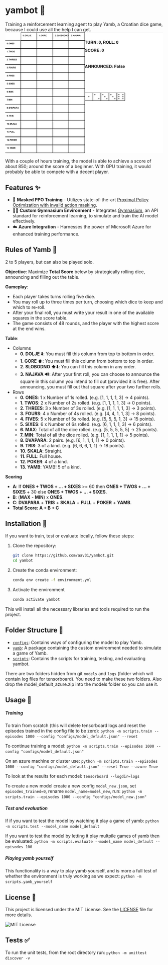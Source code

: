 # yambot 🎲
Training a reinforcement learning agent to play Yamb, a Croatian dice game, because I could use all the help I can get.
![GIF](media/demo3.gif)

With a couple of hours training, the model is able to achieve a score of about 850; around the score of a beginner. With GPU training, it would probably be able to compete with a decent player.

## Features ✨
- 🎲 **Masked PPO Training** - Utilizes state-of-the-art [Proximal Policy Optimization with invalid action masking](https://arxiv.org/abs/2006.14171).
- 🏋️‍♂️ **Custom Gymnasium Environment** - Integrates [Gymnasium](https://gymnasium.farama.org/), an API standard for reinforcement learning, to simulate and train the AI model effectively.
- ☁️ **Azure Integration** - Harnesses the power of Microsoft Azure for enhanced training performance.

## Rules of Yamb 📜
2 to 5 players, but can also be played solo.

**Objective**: Maximize **Total Score** below by strategically rolling dice, announcing and filling out the table.

**Gameplay**:
- Each player takes turns rolling five dice.
- You may roll up to three times per turn, choosing which dice to keep and which to re-roll.
- After your final roll, you must write your result in one of the available squares in the score table.
- The game consists of 48 rounds, and the player with the highest score at the end wins.

**Table**:
- Columns
  - **0. DOLJE ⬇️**: You must fill this column from top to bottom in order.
  - **1. GORE ⬆️**: You must fill this column from bottom to top in order.
  - **2. SLOBODNO ⬆️⬇️**: You can fill this column in any order.
  - **3. NAJAVA 🔊**: After your first roll, you can choose to announce the square in this column you intend to fill out (provided it is free). After announcing, you must fill out that square after your two further rolls.
- Rows
  - **0. ONES**: 1 x Number of 1s rolled. (e.g. \[1, 1, 1, 1, 3\] → 4 points).
  - **1. TWOS**: 2 x Number of 2s rolled. (e.g. \[1, 1, 1, 1, 3\] → 0 points).
  - **2. THREES**: 3 x Number of 3s rolled. (e.g. \[1, 1, 1, 1, 3\] → 3 points).
  - **3. FOURS**: 4 x Number of 4s rolled. (e.g. \[4, 4, 1, 1, 3\] → 8 points).
  - **4. FIVES**: 5 x Number of 5s rolled. (e.g. \[5, 5, 5, 1, 3\] → 15 points).
  - **5. SIXES**: 6 x Number of 6s rolled. (e.g. \[6, 1, 1, 1, 3\] → 6 points).
  - **6. MAX**: Total of all the dice rolled. (e.g. \[5, 5, 5, 5, 5\] → 25 points).
  - **7. MIN**: Total of all the dice rolled. (e.g. \[1, 1, 1, 1, 1\] → 5 points).
  - **8. DVAPARA**: 2 pairs. (e.g. \[6, 1, 1, 1, 1\] → 0 points).
  - **9. TRIS**: 3 of a kind. (e.g. \[6, 6, 6, 1, 1\] → 18 points).
  - **10. SKALA**: Straight.
  - **11. FULL**: Full house.
  - **12. POKER**: 4 of a kind.
  - **13. YAMB**: YAMB! 5 of a kind.

**Scoring**
- **A**: If **ONES + TWOS + ... + SIXES** >= 60 then **ONES + TWOS + ... + SIXES** + 30 else **ONES + TWOS + ... + SIXES**.
- **B**: (**MAX** - **MIN**) x **ONES**.
- **C**: **DVAPARA** + **TRIS** + **SKALA** + **FULL** + **POKER** + **YAMB**.
- **Total Score: A + B + C**

## Installation 🔧
If you want to train, test or evaluate locally, follow these steps:
1. Clone the repository:
   ```bash
   git clone https://github.com/aav31/yambot.git
   cd yambot
   ```
2. Create the conda environment:
   ```bash
   conda env create -f environment.yml
   ```
3. Activate the environment
   ```bash
   conda activate yambot
   ```

This will install all the necessary libraries and tools required to run the project.

## Folder Structure 📂
- [`configs`](configs): Contains ways of configuring the model to play Yamb.
- [`yamb`](yamb): A package containing the custom environment needed to simulate a game of Yamb.
- [`scripts`](scripts): Contains the scripts for training, testing, and evaluating yambot.

There are two folders hidden from git `models` and `logs` (folder which will contain log files for tensorboard).
You need to make these two folders.
Also drop the model_default_azure.zip into the models folder so you can use it.

## Usage 🚀
##### Training

To train from scratch (this will delete tensorboard logs and reset the episodes trained in the config file to be zero):
`python -m scripts.train --episodes 1000 --config "configs/model_default.json" --reset`

To continue training a model:
`python -m scripts.train --episodes 1000 --config "configs/model_default.json"`

On an azure machine or cluster use:
`python -m scripts.train --episodes 1000 --config "configs/model_default.json" --reset True --azure True`

To look at the results for each model:
`tensorboard --logdir=logs`

To create a new model create a new config `model_new.json`, set `episodes_trained=0`, rename `model_name=model_new`, run:
`python -m scripts.train --episodes 1000 --config "configs/model_new.json"`

##### Test and evaluation
If if you want to test the model by watching it play a game of yamb:
`python -m scripts.test --model_name model_default`

If you want to test the model by letting it play multpile games of yamb then be evaluated:
`python -m scripts.evaluate --model_name model_default --episodes 100`

##### Playing yamb yourself
This functionality is a way to play yamb yourself, and is more a full test of whether the environment is truly working as we expect:
`python -m scripts.yamb_yourself`

## License 📄
This project is licensed under the MIT License. See the [LICENSE](LICENSE) file for more details.

![MIT License](https://img.shields.io/badge/License-MIT-yellow.svg)

## Tests ✅
To run the unit tests, from the root directory run:
`python -m unittest discover -v`


